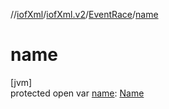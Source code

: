 //[iofXml](../../../index.md)/[iofXml.v2](../index.md)/[EventRace](index.md)/[name](name.md)

# name

[jvm]\
protected open var [name](name.md): [Name](../-name/index.md)
